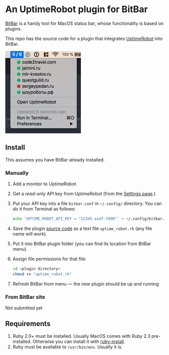# An UptimeRobot plugin for BitBar

<a href="https://getbitbar.com" target="_blank" rel="noopener noreferrer">BitBar</a> is a handy tool for MacOS status bar, whose functionality is based on plugins.

This repo has the source code for a plugin that integrates <a href="https://uptimerobot.com" target="_blank" rel="noopener noreferrer">UptimeRobot</a> into BitBar.

![Plugin screenshot](https://raw.githubusercontent.com/sergeypedan/bitbar-uptime-robot-dashboard/master/screenshot.png)


## Install

This assumes you have BitBar already installed.

### Manually

1. Add a monitor to UptimeRobot.
1. Get a *read-only* API key from UptimeRobot (from the <a href="https://uptimerobot.com/dashboard.php#mySettings" target="_blank" rel="noopener noreferrer">Settings page</a>.)
1. Put your API key into a file `bitbar.conf` in `~/.config/` directory. You can do it from Terminal as follows:

	```sh
	echo 'UPTIME_ROBOT_API_KEY = "12345-asdf-7890"' > ~/.config/bitbar.conf
	```

1. Save the plugin <a href="https://raw.githubusercontent.com/sergeypedan/bitbar-uptime-robot-dashboard/master/uptime_robot.rb" target="_blank" rel="noopener noreferrer">source code</a> as a text file `uptime_robot.rb` (any file name will work).
1. Put it into BitBar plugin folder (you can find its location from BitBar menu).
1. Assign file permissions for that file:

	```sh
	cd <plugin directory>
	chmod +x "uptime_robot.rb"
	```

1. Refresh BitBar from menu — the new plugin should be up and running

### From BitBar site

Not submitted yet


## Requirements

1. Ruby 2.0+ must be installed. Usually MacOS comes with Ruby 2.3 pre-installed. Otherwise you can install it with <a href="https://github.com/postmodern/ruby-install" target="_blank" rel="noopener noreferrer">ruby-install</a>.
1. Ruby must be available to `/usr/bin/env`. Usually it is.
